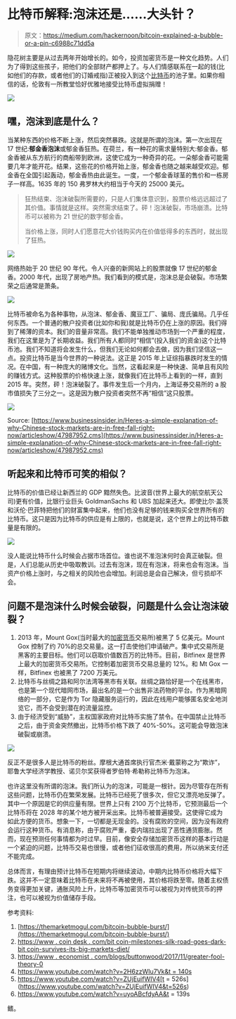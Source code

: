 # 比特币解释:泡沫还是……大头针？

> 原文：<https://medium.com/hackernoon/bitcoin-explained-a-bubble-or-a-pin-c6988c71dd5a>

隐花树主要是从过去两年开始增长的。如今，投资加密货币是一种文化趋势。人们为了得到这些孩子，把他们的全部财产都押上了。与人们情感联系在一起的钱(比如他们的存款，或者他们的订婚戒指)正被投入到这个[比特币](https://hackernoon.com/tagged/bitcoin)的池子里。如果你相信的话，伦敦有一所教堂恰好优雅地接受比特币虚拟捐赠！

![](img/ef9fece239d24c8c3c3ed20a9944d354.png)

## 嘿，泡沫到底是什么？

当某种东西的价格不断上涨，然后突然暴跌。这就是所谓的泡沫。第一次出现在 17 世纪:**郁金香泡沫**或郁金香狂热。在荷兰，有一种花的需求量特别大:郁金香。郁金香被从东方航行的商船带到欧洲，这使它成为一种奇异的花。一朵郁金香可能需要几年才能开花。结果，这些花的价格开始上涨，郁金香也随之越来越受欢迎。郁金香在全国引起轰动，郁金香热由此诞生。一度，一个郁金香球茎的售价和一栋房子一样高。1635 年的 150 弗罗林大约相当于今天的 25000 美元。

> 狂热结束、泡沫破裂所需要的，只是人们集体意识到，股票价格远远超过了其价值。事情就是这样。突然需求结束了。砰！泡沫破裂，市场崩溃。比特币可以被称为 21 世纪的数字郁金香。
> 
> 当价格上涨，同时人们愿意花大价钱购买内在价值低得多的东西时，就出现了狂热。

![](img/03aba512b561ebfca2277bafa45360c5.png)

网络热始于 20 世纪 90 年代。令人兴奋的新网站上的股票就像 17 世纪的郁金香。2000 年代，出现了房地产热。我们看到的模式是，泡沫总是会破裂。市场繁荣之后通常是萧条。

![](img/f232d15bb64cc715262882ee7cbe33ef.png)

比特币被命名为各种事物，从泡沫、郁金香、魔豆工厂、骗局、庞氏骗局。几乎任何东西。一个普通的散户投资者(比如你和我)就是比特币仍在上涨的原因。我们得到了稀薄的资本。我们的音量非常高。我们不能单独推动市场到一个严重的程度，我们在这里是为了长期收益。我们所有人都同时“相信”(投入我们的资金)这个比特币池。我们不知道将会发生什么，但我们无论如何都会去做，因为我们坚信这一点。投资比特币是当今世界的一种说法。这正是 2015 年上证综指暴跌时发生的情况。在中国，有一种庞大的赌博文化。当然，这看起来是一种快速、简单且有风险的赚钱方式。这种股票的价格快速上涨，就像我们在比特币上看到的一样，直到 2015 年。突然，砰！泡沫破裂了。事件发生后一个月内，上海证券交易所的 a 股市值损失了三分之一。这是因为散户投资者突然不再“相信”这只股票。

![](img/d332f7ca29e0de12249ed7ccee140555.png)

Source: [https://www.businessinsider.in/Heres-a-simple-explanation-of-why-Chinese-stock-markets-are-in-free-fall-right-now/articleshow/47987952.cms](https://www.businessinsider.in/Heres-a-simple-explanation-of-why-Chinese-stock-markets-are-in-free-fall-right-now/articleshow/47987952.cms)

## 听起来和比特币可笑的相似？

比特币的价值已经让新西兰的 GDP 黯然失色。比波音(世界上最大的航空航天公司)更有价值，比银行业巨头 GoldmanSachs 和 UBS 加起来还大。即使比尔·盖茨和沃伦·巴菲特把他们的财富集中起来，他们也没有足够的钱来购买全世界所有的比特币。这只是因为比特币的供应是有上限的，也就是说，这个世界上的比特币数量是有限的。

![](img/cf3ed99d77d191e881400eb35889cfbe.png)

没人能说比特币什么时候会占据市场首位。谁也说不准泡沫何时会真正破裂。但是，人们总能从历史中吸取教训。过去有泡沫，现在有泡沫，将来也会有泡沫。当资产价格上涨时，与之相关的风险也会增加。利润总是会自己解决，但亏损却不会。

## 问题不是泡沫什么时候会破裂，问题是什么会让泡沫破裂？

1.  2013 年，Mount Gox(当时最大的[加密货币](https://hackernoon.com/tagged/cryptocurrency)交易所)被黑了 5 亿美元。Mount Gox 控制了约 70%的总交易量。这一打击使他们申请破产。集中式交易所是黑客的主要目标。他们可以窃取价值数百万的比特币。目前，Bitfinex 是世界上最大的加密货币交易所。它控制着加密货币交易总量的 12%。和 Mt Gox 一样，Bitfinex 也被黑了 7200 万美元。
2.  比特币与丝绸之路和阿尔法湾等黑市有关联。丝绸之路恰好是一个在线黑市，也是第一个现代暗网市场，最出名的是一个出售非法药物的平台。作为黑暗网络的一部分，它是作为 Tor 隐藏服务运行的，因此在线用户能够匿名安全地浏览它，而不会受到潜在的流量监控。
3.  由于经济受到“威胁”，主权国家政府对比特币实施了禁令。在中国禁止比特币之后，由于资金突然撤出，比特币价格下跌了 40%-50%。这可能会导致泡沫破裂或崩溃。

![](img/95197a1cab43b9bc5bfde0e75adee53f.png)

反正不是很多人是比特币的粉丝。摩根大通首席执行官杰米·戴蒙称之为“欺诈”，耶鲁大学经济学教授、诺贝尔奖获得者罗伯特·希勒称比特币为泡沫。

也许这里没有所谓的泡沫。我们所认为的泡沫，可能是一根针。因为尽管存在所有这些问题，比特币仍在繁荣发展。比特币已经死了很多次，但它又漂亮地反弹了。其中一个原因是它的供应量有限。世界上只有 2100 万个比特币，它预测最后一个比特币将在 2028 年的某个地方被开采出来。比特币被普遍接受。这使得它成为如此方便的货币。想象一下，一切都是无现金的。没有腐败的空间，因为没有政府会运行这种货币。有消息称，由于腐败严重，委内瑞拉出现了恶性通货膨胀。然而，现在预测任何事情都为时过早。目前，像安全存储加密货币这样的基本行动是一个紧迫的问题，比特币交易也很慢，或者他们征收很高的费用，所以纳米支付还不能完成。

总体而言，有理由预计比特币在短期内将继续波动，中期内比特币价格将大幅下跌。这并不一定意味着比特币在未来将不再被使用，其价格将跌至零。随着主权债务变得更加关键，通胀风险上升，比特币等加密货币可以被视为对传统货币的押注，也可以被视为价值储存手段。

参考资料:

1.  [https://themarketmogul.com/bitcoin-bubble-burst/](https://themarketmogul.com/bitcoin-bubble-burst/)
2.  [https://www . coin desk . com/bit coin-milestones-silk-road-goes-dark-bit coin-survives-its-big-markets-diet/](https://www.coindesk.com/bitcoin-milestones-silk-road-goes-dark-bitcoin-survives-its-biggest-markets-demise/)
3.  [https://www . economist . com/blogs/buttonwood/2017/11/greater-fool-theory-0](https://www.economist.com/blogs/buttonwood/2017/11/greater-fool-theory-0)
4.  [https://www.youtube.com/watch?v=2H6zzWIu7Vk&t = 140s](https://www.youtube.com/watch?v=2H6zzWIu7Vk&t=140s)
5.  https://www.youtube.com/watch?v=ZUjEuifWIV4[t = 526s](https://www.youtube.com/watch?v=ZUjEuifWIV4&t=526s)
6.  https://www.youtube.com/watch?v=uyoABcfdyAA&t = 139s

鳍。